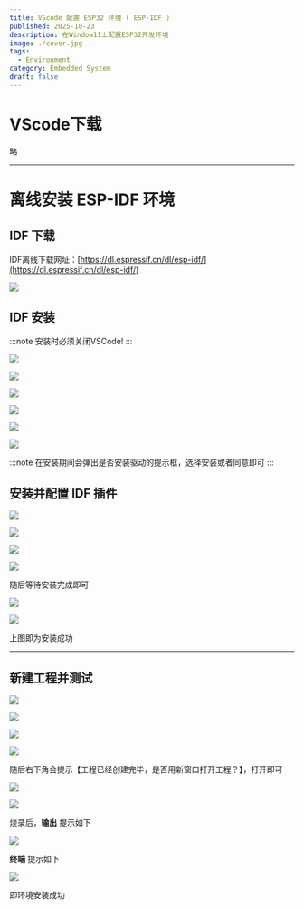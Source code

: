 ```yaml
---
title: VScode 配置 ESP32 环境 ( ESP-IDF )
published: 2025-10-23
description: 在Window11上配置ESP32开发环境
image: ./cover.jpg
tags:
  - Environment
category: Embedded System
draft: false
---
```

# VScode下载

略

---

# 离线安装 ESP-IDF 环境

## IDF 下载

IDF离线下载网址：[https://dl.espressif.cn/dl/esp-idf/](https://dl.espressif.cn/dl/esp-idf/)

![](../../assets/image/index-2.png)
## IDF 安装

:::note
安装时必须关闭VSCode!
:::

![](../../assets/image/螢幕擷取畫面%202025-10-23%20003931.png)

![](../../assets/image/螢幕擷取畫面%202025-10-23%20004011.png)

![](../../assets/image/螢幕擷取畫面%202025-10-23%20004016.png)

![](../../assets/image/螢幕擷取畫面%202025-10-23%20004024.png)

![](../../assets/image/螢幕擷取畫面%202025-10-23%20004120.png)

![](../../assets/image/螢幕擷取畫面%202025-10-23%20004129.png)

:::note
在安装期间会弹出是否安装驱动的提示框，选择安装或者同意即可
:::

## 安装并配置 IDF 插件

![](../../assets/image/index-3.png)

![](../../assets/image/index-4.png)

![](../../assets/image/index-5.png)

![](../../assets/image/index-6.png)

随后等待安装完成即可

![](../../assets/image/螢幕擷取畫面%202025-10-22%20235357.png)

![](../../assets/image/index-7.png)

上图即为安装成功

---

## 新建工程并测试

![](../../assets/image/index-8.png)

![](../../assets/image/index-9.png)

![](../../assets/image/index-10.png)

![](../../assets/image/index-11.png)

随后右下角会提示【工程已经创建完毕，是否用新窗口打开工程？】，打开即可

![](../../assets/image/index-12.png)

![](../../assets/image/index-13.png)

烧录后，**输出** 提示如下

![](../../assets/image/index-14.png)

**终端** 提示如下

![](../../assets/image/index-15.png)

即环境安装成功